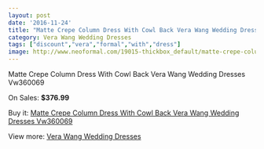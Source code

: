 ```yaml
---
layout: post
date: '2016-11-24'
title: "Matte Crepe Column Dress With Cowl Back Vera Wang Wedding Dresses Vw360069"
category: Vera Wang Wedding Dresses
tags: ["discount","vera","formal","with","dress"]
image: http://www.neoformal.com/19015-thickbox_default/matte-crepe-column-dress-with-cowl-back-vera-wang-wedding-dresses-vw360069.jpg
---
```

Matte Crepe Column Dress With Cowl Back Vera Wang Wedding Dresses Vw360069

On Sales: **$376.99**
<a href="https://www.neoformal.com/en/vera-wang-wedding-dresses/6074-matte-crepe-column-dress-with-cowl-back-vera-wang-wedding-dresses-vw360069.html"><amp-img layout="responsive" width="600" height="600" src="//www.neoformal.com/19015-thickbox_default/matte-crepe-column-dress-with-cowl-back-vera-wang-wedding-dresses-vw360069.jpg" alt="Matte Crepe Column Dress With Cowl Back Vera Wang Wedding Dresses Vw360069 0" /></a>
<a href="https://www.neoformal.com/en/vera-wang-wedding-dresses/6074-matte-crepe-column-dress-with-cowl-back-vera-wang-wedding-dresses-vw360069.html"><amp-img layout="responsive" width="600" height="600" src="//www.neoformal.com/19016-thickbox_default/matte-crepe-column-dress-with-cowl-back-vera-wang-wedding-dresses-vw360069.jpg" alt="Matte Crepe Column Dress With Cowl Back Vera Wang Wedding Dresses Vw360069 1" /></a>

Buy it: [Matte Crepe Column Dress With Cowl Back Vera Wang Wedding Dresses Vw360069](https://www.neoformal.com/en/vera-wang-wedding-dresses/6074-matte-crepe-column-dress-with-cowl-back-vera-wang-wedding-dresses-vw360069.html "Matte Crepe Column Dress With Cowl Back Vera Wang Wedding Dresses Vw360069")

View more: [Vera Wang Wedding Dresses](https://www.neoformal.com/en/78-vera-wang-wedding-dresses "Vera Wang Wedding Dresses")